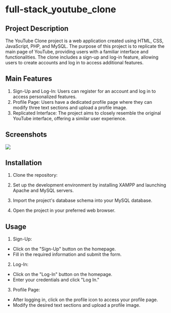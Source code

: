 # full-stack_youtube_clone

## Project Description
The YouTube Clone project is a web application created using HTML, CSS, JavaScript, PHP, and MySQL. The purpose of this project is to replicate the main page of YouTube, providing users with a familiar interface and functionalities. The clone includes a sign-up and log-in feature, allowing users to create accounts and log in to access additional features.

## Main Features
1. Sign-Up and Log-In: Users can register for an account and log in to access personalized features.
2. Profile Page: Users have a dedicated profile page where they can modify three text sections and upload a profile image.
3. Replicated Interface: The project aims to closely resemble the original YouTube interface, offering a similar user experience.

## Screenshots 
<img src="D:\Licenta\SS\ytcl1">

## Installation
1. Clone the repository:

2. Set up the development environment by installing XAMPP and launching Apache and MySQL servers.

3. Import the project's database schema into your MySQL database.

4. Open the project in your preferred web browser.

## Usage
1. Sign-Up:
- Click on the "Sign-Up" button on the homepage.
- Fill in the required information and submit the form.

2. Log-In:
- Click on the "Log-In" button on the homepage.
- Enter your credentials and click "Log In."

3. Profile Page:
- After logging in, click on the profile icon to access your profile page.
- Modify the desired text sections and upload a profile image.

